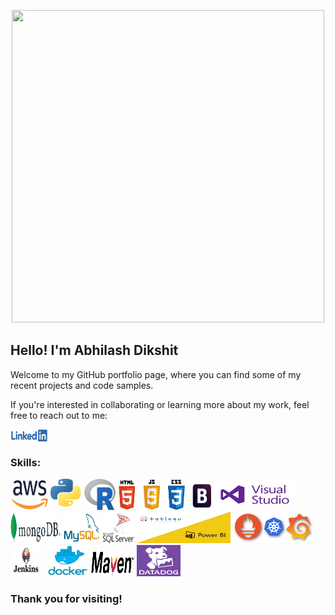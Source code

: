 <p align="center">
  <img width="500" height="500" src="/icons/consciousness.gif">
</p>
<h2>Hello! I'm Abhilash Dikshit</h2>
<p>Welcome to my GitHub portfolio page, where you can find some of my recent projects and code samples. </p>

<p>If you're interested in collaborating or learning more about my work, feel free to reach out to me:</p>
<p align="left">
    <a href="https://www.linkedin.com/in/abhilash-dikshit" target="blank"><img align="center" src="/icons/linkedin.png" alt="abhilash-dikshit" height="20" width="60" /></a>
</p>

<h3>Skills:</h3>
<p align="left"> 
    <img width="60" height="50" src="/icons/aws.png">
    <img width="50" height="50" src="/icons/Python.png">
    <img width="50" height="50" src="/icons/R.png">
    <img width="150" height="50" src="/icons/html_css_js_bootstrap.png">
    <img width="130" height="50" src="/icons/vscode.jpg">
    <img width="80" height="50" src="/icons/Mongo.png">
    <img width="60" height="50" src="/icons/mysql.jpg">
    <img width="50" height="50" src="/icons/mssql.png">
    <img width="150" height="50" src="/icons/PowerBI_Tableau.jpg">
    <img width="130" height="50" src="/icons/grafana_prometheus_kube.png">
    <img width="50" height="50" src="/icons/jenkins.jpg">
    <img width="70" height="50" src="/icons/docker.png">
    <img width="70" height="40" src="icons/maven.png">
    <img width="70" height="50" src="/icons/datadog.png">
</p>

<h3>
Thank you for visiting!
</h3>
